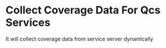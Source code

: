 # Collect Coverage Data For Qcs Services


It will collect coverage data from service server dynamically
